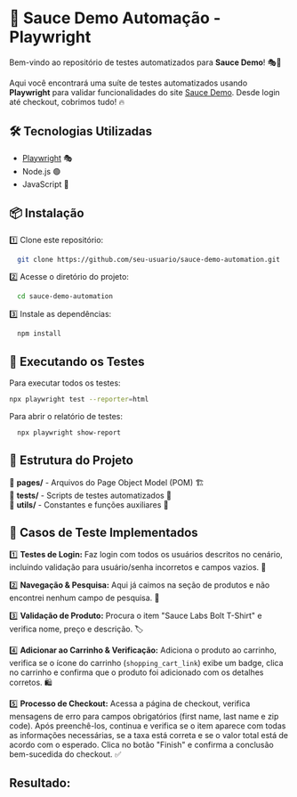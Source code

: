 # 🛒 Sauce Demo Automação - Playwright

Bem-vindo ao repositório de testes automatizados para **Sauce Demo**! 🎭🚀

Aqui você encontrará uma suíte de testes automatizados usando **Playwright** para validar funcionalidades do site [Sauce Demo](https://www.saucedemo.com). Desde login até checkout, cobrimos tudo! 🔥

## 🛠️ Tecnologias Utilizadas

- [Playwright](https://playwright.dev/) 🎭
- Node.js 🟢
- JavaScript 📝

## 📦 Instalação

1️⃣ Clone este repositório:

```sh
  git clone https://github.com/seu-usuario/sauce-demo-automation.git
```

2️⃣ Acesse o diretório do projeto:

```sh
  cd sauce-demo-automation
```

3️⃣ Instale as dependências:

```sh
  npm install
```

## 🚀 Executando os Testes

Para executar todos os testes:

```sh
npx playwright test --reporter=html
```
Para abrir o relatório de testes:

```sh
  npx playwright show-report
```
## 📜 Estrutura do Projeto

📂 **pages/** - Arquivos do Page Object Model (POM) 🏗️\
📂 **tests/** - Scripts de testes automatizados 🧪\
📂 **utils/** - Constantes e funções auxiliares 🔧

## 📌 Casos de Teste Implementados

1️⃣ **Testes de Login:** Faz login com todos os usuários descritos no cenário, incluindo validação para usuário/senha incorretos e campos vazios. 🔑

2️⃣ **Navegação & Pesquisa:** Aqui já caimos na seção de produtos e não encontrei nenhum campo de pesquisa. 🧭

3️⃣ **Validação de Produto:** Procura o item "Sauce Labs Bolt T-Shirt" e verifica nome, preço e descrição. 🏷️

4️⃣ **Adicionar ao Carrinho & Verificação:** Adiciona o produto ao carrinho, verifica se o ícone do carrinho (`shopping_cart_link`) exibe um badge, clica no carrinho e confirma que o produto foi adicionado com os detalhes corretos. 🛍️

5️⃣ **Processo de Checkout:** Acessa a página de checkout, verifica mensagens de erro para campos obrigatórios (first name, last name e zip code). Após preenchê-los, continua e verifica se o item aparece com todas as informações necessárias, se a taxa está correta e se o valor total está de acordo com o esperado. Clica no botão "Finish" e confirma a conclusão bem-sucedida do checkout. ✅

## **Resultado:**

